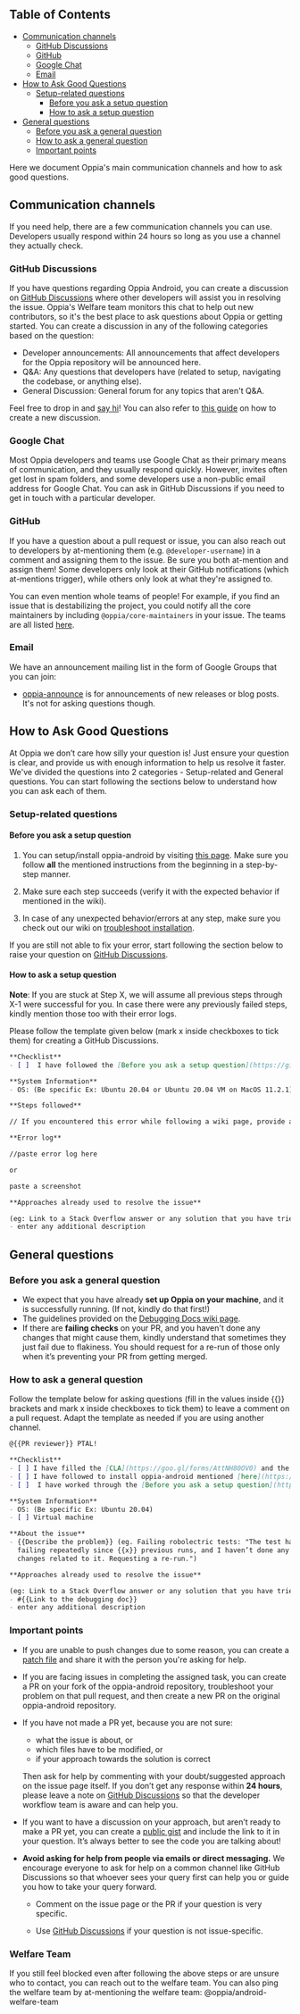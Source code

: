 ## Table of Contents

* [Communication channels](#communication-channels)
  * [GitHub Discussions](#github-discussions)
  * [GitHub](#github)
  * [Google Chat](#google-chat)
  * [Email](#email)
* [How to Ask Good Questions](#how-to-ask-good-questions)
  * [Setup-related questions](#setup-related-questions)
    * [Before you ask a setup question](#before-you-ask-a-setup-question)
    * [How to ask a setup question](#how-to-ask-a-setup-question)
* [General questions](#general-questions)
  * [Before you ask a general question](#before-you-ask-a-general-question)
  * [How to ask a general question](#how-to-ask-a-general-question)
  * [Important points](#important-points)

Here we document Oppia's main communication channels and how to ask good questions.

## Communication channels

If you need help, there are a few communication channels you can use. Developers usually respond within 24 hours so long as you use a channel they actually check.

### GitHub Discussions

If you have questions regarding Oppia Android, you can create a discussion on [GitHub Discussions](https://github.com/oppia/oppia-android/discussions/) where other developers will assist you in resolving the issue. Oppia's Welfare team monitors this chat to help out new contributors, so it's the best place to ask questions about Oppia or getting started. You can create a discussion in any of the following categories based on the question:

* Developer announcements: All announcements that affect developers for the Oppia repository will be announced here.
* Q&A: Any questions that developers have (related to setup, navigating the codebase, or anything else).
* General Discussion: General forum for any topics that aren't Q&A.

Feel free to drop in and [say hi](https://github.com/oppia/oppia-android/discussions/4788)! You can also refer to [this guide](https://docs.github.com/en/discussions/quickstart#creating-a-new-discussion) on how to create a new discussion.

### Google Chat

Most Oppia developers and teams use Google Chat as their primary means of communication, and they usually respond quickly. However, invites often get lost in spam folders, and some developers use a non-public email address for Google Chat. You can ask in GitHub Discussions if you need to get in touch with a particular developer.

### GitHub

If you have a question about a pull request or issue, you can also reach out to developers by at-mentioning them (e.g. `@developer-username`) in a comment and assigning them to the issue. Be sure you both at-mention and assign them! Some developers only look at their GitHub notifications (which at-mentions trigger), while others only look at what they're assigned to.

You can even mention whole teams of people! For example, if you find an issue that is destabilizing the project, you could notify all the core maintainers by including `@oppia/core-maintainers` in your issue. The teams are all listed [here](https://github.com/orgs/oppia/teams).

### Email

We have an announcement mailing list in the form of Google Groups that you can join:

* [oppia-announce](https://groups.google.com/forum/#!forum/oppia-announce) is for announcements of new releases or blog posts. It's not for asking questions though.

## How to Ask Good Questions

At Oppia we don’t care how silly your question is! Just ensure your question is clear, and provide us with enough information to help us resolve it faster. We've divided the questions into 2 categories - Setup-related and General questions. You can start following the sections below to understand how you can ask each of them.

### Setup-related questions

#### Before you ask a setup question

1. You can setup/install oppia-android by visiting [this page](https://github.com/oppia/oppia-android/wiki/Contributing-to-Oppia-android#install-oppia-android).  Make sure you follow **all** the mentioned instructions from the beginning in a step-by-step manner.

2. Make sure each step succeeds (verify it with the expected behavior if mentioned in the wiki).

3. In case of any unexpected behavior/errors at any step, make sure you check out our wiki on [troubleshoot installation](https://github.com/oppia/oppia-android/wiki/Troubleshooting-Installation).

If you are still not able to fix your error, start following the section below to raise your question on [GitHub Discussions](https://github.com/oppia/oppia-android/discussions/categories/setup-issues).

#### How to ask a setup question

**Note**: If you are stuck at Step X, we will assume all previous steps through X-1 were successful for you. In case there were any previously failed steps, kindly mention those too with their error logs.

Please follow the template given below (mark x inside checkboxes to tick them) for creating a GitHub Discussions.

```md
**Checklist**
- [ ]  I have followed the [Before you ask a setup question](https://github.com/oppia/oppia-android/wiki/Get-help#before-you-ask-a-setup-question) section of the wiki.

**System Information**
- OS: (Be specific Ex: Ubuntu 20.04 or Ubuntu 20.04 VM on MacOS 11.2.1)

**Steps followed**

// If you encountered this error while following a wiki page, provide a link to the page and specify which step failed. Otherwise, list what steps caused the error. These should be detailed enough for someone else to follow them.

**Error log**

//paste error log here

or

paste a screenshot

**Approaches already used to resolve the issue**

(eg: Link to a Stack Overflow answer or any solution that you have tried)
- enter any additional description
```

## General questions

### Before you ask a general question

- We expect that you have already **set up Oppia on your machine**, and it is successfully running. (If not, kindly do that first!)
- The guidelines provided on the [Debugging Docs wiki page](https://github.com/oppia/oppia-android/wiki/Debugging-Docs).
- If there are **failing checks** on your PR, and you haven't done any changes that might cause them, kindly understand that sometimes they just fail due to flakiness. You should request for a re-run of those only when it’s preventing your PR from getting merged.

### How to ask a general question

Follow the template below for asking questions (fill in the values inside {{}} brackets and mark x inside checkboxes to tick them) to leave a comment on a pull request. Adapt the template as needed if you are using another channel.

```md
@{{PR reviewer}} PTAL!

**Checklist**
- [ ] I have filled the [CLA](https://goo.gl/forms/AttNH80OV0) and the [Oppia Contributor Survey](https://goo.gl/forms/otv30JV3Ihv0dT3C3)
- [ ] I have followed to install oppia-android mentioned [here](https://github.com/oppia/oppia-android/wiki/Contributing-to-Oppia-android#install-oppia-android)
- [ ]  I have worked through the [Before you ask a setup question](https://github.com/oppia/oppia/wiki/Get-help#before-you-ask-a-setup-question) section of the wiki.

**System Information**
- OS: (Be specific Ex: Ubuntu 20.04)
- [ ] Virtual machine

**About the issue**
- {{Describe the problem}} (eg. Failing robolectric tests: "The test has been
  failing repeatedly since {{x}} previous runs, and I haven’t done any
  changes related to it. Requesting a re-run.")

**Approaches already used to resolve the issue**

(eg: Link to a Stack Overflow answer or any solution that you have tried)
- #{{Link to the debugging doc}}
- enter any additional description
```

### Important points

* If you are unable to push changes due to some reason, you can create a [patch file](https://docs.gitlab.com/omnibus/development/creating-patches.html) and share it with the person you're asking for help.

* If you are facing issues in completing the assigned task, you can create a PR on your fork of the oppia-android repository, troubleshoot your problem on that pull request, and then create a new PR on the original oppia-android repository.

* If you have not made a PR yet, because you are not sure:

  * what the issue is about, or
  * which files have to be modified, or
  * if your approach towards the solution is correct

  Then ask for help by commenting with your doubt/suggested approach on the issue page itself.  If you don’t get any response within **24 hours**, please leave a note on [GitHub Discussions](https://github.com/oppia/oppia-android/discussions/categories/q-a-contacting-folks) so that the developer workflow team is aware and can help you.

* If you want to have a discussion on your approach, but aren’t ready to make a PR yet, you can create a [public gist](https://docs.github.com/en/get-started/writing-on-github/editing-and-sharing-content-with-gists/creating-gists) and include the link to it in your question. It’s always better to see the code you are talking about!

* **Avoid asking for help from people via emails or direct messaging.** We encourage everyone to ask for help on a common channel like GitHub Discussions so that whoever sees your query first can help you or guide you how to take your query forward.

  * Comment on the issue page or the PR if your question is very specific.

  * Use [GitHub Discussions](https://github.com/oppia/oppia-android/discussions) if your question is not issue-specific.

### Welfare Team
If you still feel blocked even after following the above steps or are unsure who to contact, you can reach out to the welfare team. You can also ping the welfare team by at-mentioning the welfare team: @oppia/android-welfare-team
